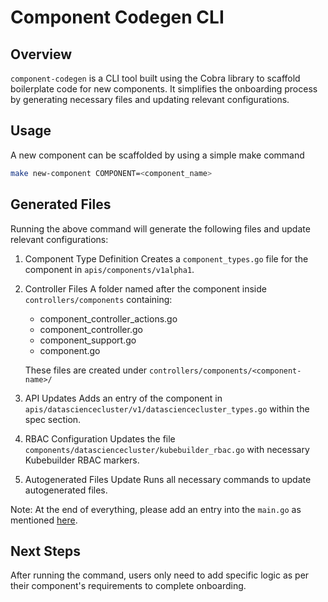 # Component Codegen CLI

## Overview
`component-codegen` is a CLI tool built using the Cobra library to scaffold boilerplate code for new components. It simplifies the onboarding process by generating necessary files and updating relevant configurations.

## Usage
A new component can be scaffolded by using a simple make command

```sh
make new-component COMPONENT=<component_name>
```

## Generated Files
Running the above command will generate the following files and update relevant configurations:

1. Component Type Definition
Creates a `component_types.go` file for the component in `apis/components/v1alpha1`.
2. Controller Files
A folder named after the component inside `controllers/components` containing:

   - component_controller_actions.go
   - component_controller.go
   - component_support.go
   - component.go

    These files are created under `controllers/components/<component-name>/`

1. API Updates
Adds an entry of the component in `apis/datasciencecluster/v1/datasciencecluster_types.go` within the spec section.

2. RBAC Configuration
Updates the file `components/datasciencecluster/kubebuilder_rbac.go` with necessary Kubebuilder RBAC markers.

3. Autogenerated Files Update
Runs all necessary commands to update autogenerated files.

Note:
 At the end of everything, please add an entry into the `main.go` as mentioned [here](../../docs/COMPONENT_INTEGRATION.md#update-maingo).
## Next Steps
After running the command, users only need to add specific logic as per their component's requirements to complete onboarding.
